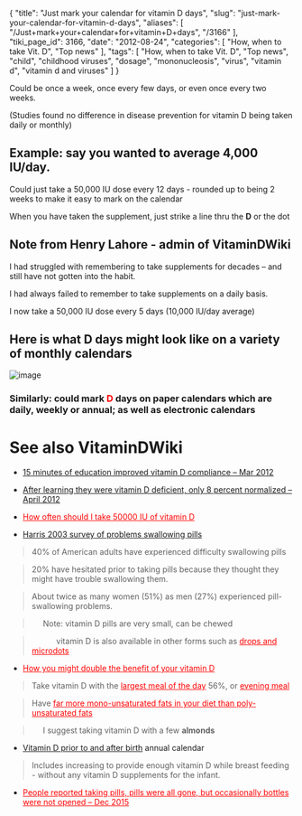 {
    "title": "Just mark your calendar for vitamin D days",
    "slug": "just-mark-your-calendar-for-vitamin-d-days",
    "aliases": [
        "/Just+mark+your+calendar+for+vitamin+D+days",
        "/3166"
    ],
    "tiki_page_id": 3166,
    "date": "2012-08-24",
    "categories": [
        "How, when to take Vit. D",
        "Top news"
    ],
    "tags": [
        "How, when to take Vit. D",
        "Top news",
        "child",
        "childhood viruses",
        "dosage",
        "mononucleosis",
        "virus",
        "vitamin d",
        "vitamin d and viruses"
    ]
}


Could be once a week, once every few days, or even once every two weeks. 

(Studies found no difference in disease prevention for vitamin D being taken daily or monthly) 

## Example: say you wanted to average 4,000 IU/day.

Could just take a 50,000 IU dose every 12 days - rounded up to being 2 weeks to make it easy to mark on the calendar

When you have taken the supplement, just strike a line thru the  **D**  or the dot

## Note from Henry Lahore - admin of VitaminDWiki

I had struggled with remembering to take supplements for decades – and still have not gotten into the habit. 

I had always failed to remember to take supplements on a daily basis. 

I now take a 50,000 IU dose every 5 days (10,000 IU/day average)

## Here is what D days might look like on a variety of monthly calendars

<img src="/attachments/d3.mock.jpg" alt="image">

### Similarly: could mark  **<span style="color:#F00;">D</span>**  days on paper calendars which are daily, weekly or annual; as well as electronic calendars

# See also VitaminDWiki

* [15 minutes of education improved vitamin D compliance – Mar 2012](/posts/15-minutes-of-education-improved-vitamin-d-compliance)

* [After learning they were vitamin D deficient, only 8 percent normalized – April 2012](/posts/after-learning-they-were-vitamin-d-deficient-only-8-percent-normalized)

* <a href="/posts/how-often-should-i-take-50000-iu-of-vitamin-d" style="color: red; text-decoration: underline;" title="This link has an unknown page_id: 3188">How often should I take 50000 IU of vitamin D</a>

* [Harris 2003 survey of problems swallowing pills](http://www.spraynswallow.com/links&Articles.html)

> 40% of American adults have experienced difficulty swallowing pills

> 20% have hesitated prior to taking pills because they thought they might have trouble swallowing them.

> About twice as many women (51%) as men (27%) experienced pill-swallowing problems.

> &nbsp; &nbsp; &nbsp;Note: vitamin D pills are very small, can be chewed

> &nbsp; &nbsp; &nbsp; &nbsp; &nbsp; &nbsp;vitamin D is also available in other forms such as <a href="/posts/drops-and-microdots" style="color: red; text-decoration: underline;" title="This link has an unknown page_id: 120">drops and microdots</a>

* <a href="/posts/how-you-might-double-the-benefit-of-your-vitamin-d" style="color: red; text-decoration: underline;" title="This link has an unknown page_id: 1918">How you might double the benefit of your vitamin D</a>

> Take vitamin D with the <a href="/posts/largest-meal-of-the-day" style="color: red; text-decoration: underline;" title="This link has an unknown page_id: 218">largest meal of the day</a> 56%, or <a href="/posts/evening-meal" style="color: red; text-decoration: underline;" title="This link has an unknown page_id: 876">evening meal</a>

> Have <a href="/posts/far-more-mono-unsaturated-fats-in-your-diet-than-poly-unsaturated-fats" style="color: red; text-decoration: underline;" title="This link has an unknown page_id: 1903">far more mono-unsaturated fats in your diet than poly-unsaturated fats</a>

> &nbsp; &nbsp; &nbsp;I suggest taking vitamin D with a few  **almonds** 

* [Vitamin D prior to and after birth](/posts/vitamin-d-prior-to-and-after-birth) annual calendar

> Includes increasing to provide enough vitamin D while breast feeding - without any vitamin D supplements for the infant.

* <a href="/posts/people-reported-taking-pills-pills-were-all-gone-but-occasionally-bottles-were-not-opened" style="color: red; text-decoration: underline;" title="This post/category does not exist yet: People reported taking pills, pills were all gone, but occasionally bottles were not opened – Dec 2015">People reported taking pills, pills were all gone, but occasionally bottles were not opened – Dec 2015</a>